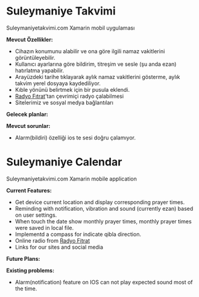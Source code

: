 # Suleymaniye Takvimi
Suleymaniyetakvimi.com Xamarin mobil uygulaması

**Mevcut Özellikler:**

* Cihazın konumunu alabilir ve ona göre ilgili namaz vakitlerini görüntüleyebilir.
* Kullanıcı ayarlarına göre bildirim, titreşim ve sesle (şu anda ezan) hatırlatma yapabilir.
* Arayüzdeki tarihe tıklayarak aylık namaz vakitlerini gösterme, aylık takvim yerel dosyaya kaydediliyor.
* Kıble yönünü belirtmek için bir pusula eklendi.
* [Radyo Fıtrat](http://www.radyofitrat.com)'tan çevrimiçi radyo çalabilmesi
* Sitelerimiz ve sosyal medya bağlantıları

**Gelecek planlar:**

**Mevcut sorunlar:**
* Alarm(bildiri) özelliği ios te sesi doğru çalamıyor.

# Suleymaniye Calendar
Suleymaniyetakvimi.com Xamarin mobile application

**Current Features:**
* Get device current location and display corresponding prayer times.
* Reminding with notification, vibration and sound (currently ezan) based on user settings.
* When touch the date show monthly prayer times, monthly prayer times were saved in local file.
* Implementd a compass for indicate qibla direction.
* Online radio from [Radyo Fitrat](http://www.radyofitrat.com)
* Links for our sites and social media

**Future Plans:**


**Existing problems:**
* Alarm(notification) feature on IOS can not play expected sound most of the time.
